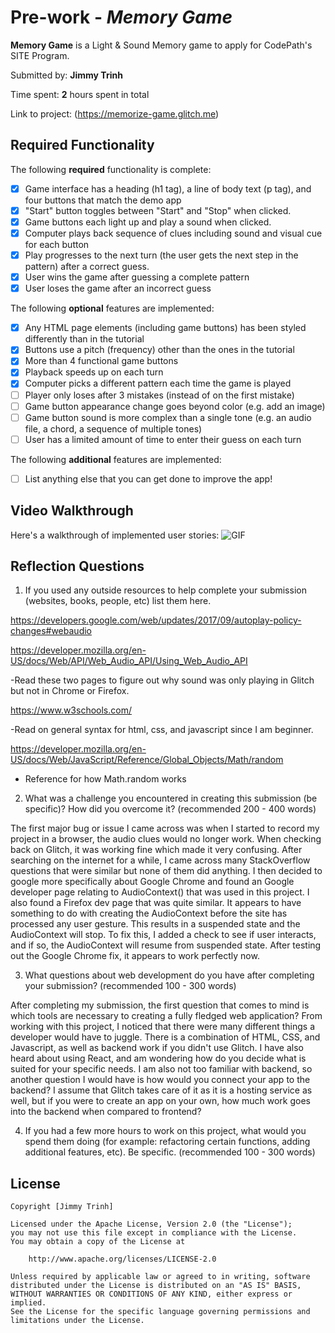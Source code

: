 # Pre-work - *Memory Game*

**Memory Game** is a Light & Sound Memory game to apply for CodePath's SITE Program. 

Submitted by: **Jimmy Trinh**

Time spent: **2** hours spent in total

Link to project: (https://memorize-game.glitch.me)

## Required Functionality

The following **required** functionality is complete:

* [x] Game interface has a heading (h1 tag), a line of body text (p tag), and four buttons that match the demo app
* [x] "Start" button toggles between "Start" and "Stop" when clicked. 
* [x] Game buttons each light up and play a sound when clicked. 
* [x] Computer plays back sequence of clues including sound and visual cue for each button
* [x] Play progresses to the next turn (the user gets the next step in the pattern) after a correct guess. 
* [x] User wins the game after guessing a complete pattern
* [x] User loses the game after an incorrect guess

The following **optional** features are implemented:

* [x] Any HTML page elements (including game buttons) has been styled differently than in the tutorial
* [x] Buttons use a pitch (frequency) other than the ones in the tutorial
* [x] More than 4 functional game buttons
* [x] Playback speeds up on each turn
* [x] Computer picks a different pattern each time the game is played
* [ ] Player only loses after 3 mistakes (instead of on the first mistake)
* [ ] Game button appearance change goes beyond color (e.g. add an image)
* [ ] Game button sound is more complex than a single tone (e.g. an audio file, a chord, a sequence of multiple tones)
* [ ] User has a limited amount of time to enter their guess on each turn

The following **additional** features are implemented:

- [ ] List anything else that you can get done to improve the app!

## Video Walkthrough

Here's a walkthrough of implemented user stories:
![GIF](https://i.imgur.com/OKxSb43.gif)


## Reflection Questions
1. If you used any outside resources to help complete your submission (websites, books, people, etc) list them here. 

https://developers.google.com/web/updates/2017/09/autoplay-policy-changes#webaudio

https://developer.mozilla.org/en-US/docs/Web/API/Web_Audio_API/Using_Web_Audio_API

-Read these two pages to figure out why sound was only playing in Glitch but not in Chrome or Firefox.

https://www.w3schools.com/

-Read on general syntax for html, css, and javascript since I am beginner.

https://developer.mozilla.org/en-US/docs/Web/JavaScript/Reference/Global_Objects/Math/random
- Reference for how Math.random works

2. What was a challenge you encountered in creating this submission (be specific)? How did you overcome it? (recommended 200 - 400 words)

The first major bug or issue I came across was when I started to record my project in a browser, the audio clues would no longer work. When checking back on Glitch, it was working fine which made it very confusing. After searching on the internet for a while, I came across many StackOverflow questions that were similar but none of them did anything. I then decided to google more specifically about Google Chrome and found an Google developer page relating to AudioContext() that was used in this project. I also found a Firefox dev page that was quite similar. It appears to have something to do with creating the AudioContext before the site has processed any user gesture. This results in a suspended state and the AudioContext will stop. To fix this, I added a check to see if user interacts, and if so, the AudioContext will resume from suspended state. After testing out the Google Chrome fix, it appears to work perfectly now. 

3. What questions about web development do you have after completing your submission? (recommended 100 - 300 words) 

After completing my submission, the first question that comes to mind is which tools are necessary to creating a fully fledged web application? From working with this project, I noticed that there were many different things a developer would have to juggle. There is a combination of HTML, CSS, and Javascript, as well as backend work if you didn't use Glitch. I have also heard about using React, and am wondering how do you decide what is suited for your specific needs. I am also not too familiar with backend, so another question I would have is how would you connect your app to the backend? I assume that Glitch takes care of it as it is a hosting service as well, but if you were to create an app on your own, how much work goes into the backend when compared to frontend?

4. If you had a few more hours to work on this project, what would you spend them doing (for example: refactoring certain functions, adding additional features, etc). Be specific. (recommended 100 - 300 words) 





## License

    Copyright [Jimmy Trinh]

    Licensed under the Apache License, Version 2.0 (the "License");
    you may not use this file except in compliance with the License.
    You may obtain a copy of the License at

        http://www.apache.org/licenses/LICENSE-2.0

    Unless required by applicable law or agreed to in writing, software
    distributed under the License is distributed on an "AS IS" BASIS,
    WITHOUT WARRANTIES OR CONDITIONS OF ANY KIND, either express or implied.
    See the License for the specific language governing permissions and
    limitations under the License.
